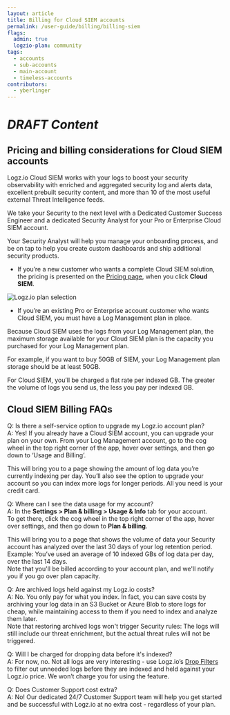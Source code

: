 ```yaml
---
layout: article
title: Billing for Cloud SIEM accounts 
permalink: /user-guide/billing/billing-siem
flags:
  admin: true
  logzio-plan: community
tags:
  - accounts
  - sub-accounts
  - main-account
  - timeless-accounts
contributors:
  - yberlinger
---
```


# _DRAFT Content_

## Pricing and billing considerations for Cloud SIEM accounts

Logz.io Cloud SIEM works with your logs to boost your security observability with enriched and aggregated security log and alerts data, excellent prebuilt security content, and more than 10 of the most useful external Threat Intelligence feeds.

We take your Security to the next level with a Dedicated Customer Success Engineer and a dedicated Security Analyst for your Pro or Enterprise Cloud SIEM account.  

<!--Reply from Bat-el: CSE is allocated for customers paying more than 5K (at the moment, and this will change as well). No matter what product the customer purchased. -->

Your Security Analyst will help you manage your onboarding process, and be on tap to help you create custom dashboards and ship additional security products.

+  If you’re a new customer who wants a complete Cloud SIEM solution, the pricing is presented on the <a href = "https://logz.io/pricing/" target="_blank"> Pricing page</a>, when you click  **Cloud SIEM**.
  
  ![Logz.io plan selection](https://dytvr9ot2sszz.cloudfront.net/logz-docs/billing-charges/product-selection.png)

+ If you’re an existing Pro or Enterprise account customer who wants Cloud SIEM, you must have a Log Management plan in place. 

Because Cloud SIEM uses the logs from your Log Management plan, the maximum storage available for your Cloud SIEM plan is the capacity you purchased for your Log Management plan.

For example, if you want to buy 50GB of SIEM, your Log Management plan storage should be at least 50GB.

For Cloud SIEM, you’ll be charged a flat rate per indexed GB. The greater the volume of logs you send us, the less you pay per indexed GB.

## Cloud SIEM Billing FAQs

Q: Is there a self-service option to upgrade my Logz.io account plan? <br>
A: Yes! If you already have a Cloud SIEM account, you can upgrade your plan on your own. From your Log Management account, go to the cog wheel in the top right corner of the app, hover over settings, and then go down to ‘Usage and Billing’. 

This will bring you to a page showing the amount of log data you’re currently indexing per day. You’ll also see the option to upgrade your account so you can index more logs for longer periods. All you need is your credit card.

Q: Where can I see the data usage for my account?<br>
A: In the **Settings > Plan & billing > Usage & Info** tab for your account. <br>
To get there, click the cog wheel in the top right corner of the app, hover over settings, and then go down to **Plan & billing**. <br>

  This will bring you to a page that shows the volume of data your Security account has analyzed over the last 30 days of your log retention period. 
  <br> Example: You’ve used an average of 10 indexed GBs of log data per day, over the last 14 days. <br>Note that you'll be billed according to your account plan, and we'll notify you if you go over plan capacity. 

Q: Are archived logs held against my Logz.io costs? <br>
A: No. You only pay for what you index. In fact, you can save costs by archiving your log data in an S3 Bucket or Azure Blob to store logs for cheap, while maintaining access to them if you need to index and analyze them later. <br>
Note that restoring archived logs won't trigger Security rules: The logs will still include our threat enrichment, but the actual threat rules will not be triggered.

Q: Will I be charged for dropping data before it's indexed?<br>
A: For now, no. Not all logs are very interesting - use Logz.io’s [Drop Filters](/user-guide/accounts/drop-filters/) to filter out unneeded logs before they are indexed and held against your Logz.io price. We won’t charge you for using the feature.  <!-- This will be changed in the future, we will charge for dropping data-->

Q: Does Customer Support cost extra? <br>
A: No! Our dedicated 24/7 Customer Support team will help you get started and be successful with Logz.io at no extra cost - regardless of your plan.

